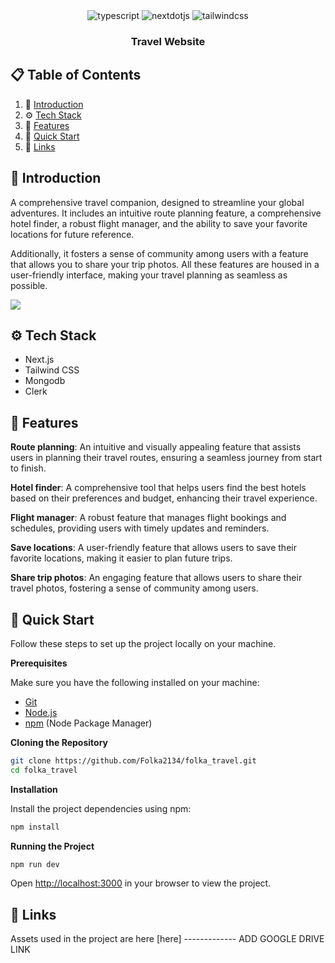 <div align="center">
  <div>
    <img src="https://img.shields.io/badge/-Typescript-black?style=for-the-badge&logoColor=white&logo=typescript&color=3178C6" alt="typescript" />
    <img src="https://img.shields.io/badge/-Next_JS-black?style=for-the-badge&logoColor=white&logo=nextdotjs&color=000000" alt="nextdotjs" />
    <img src="https://img.shields.io/badge/-Tailwind_CSS-black?style=for-the-badge&logoColor=white&logo=tailwindcss&color=06B6D4" alt="tailwindcss" />
  </div>

  <h3 align="center">Travel Website</h3>

</div>

## 📋 <a name="table">Table of Contents</a>

1. 🤖 [Introduction](#introduction)
2. ⚙️ [Tech Stack](#tech-stack)
3. 🔋 [Features](#features)
4. 🤸 [Quick Start](#quick-start)
5. 🔗 [Links](#links)

## <a name="introduction">🤖 Introduction</a>

A comprehensive travel companion, designed to streamline your global adventures. It includes an intuitive route planning feature, a comprehensive hotel finder, a robust flight manager, and the ability to save your favorite locations for future reference.

Additionally, it fosters a sense of community among users with a feature that allows you to share your trip photos. All these features are housed in a user-friendly interface, making your travel planning as seamless as possible.

<a href="https://discord.com/invite/n6EdbFJ" target="_blank"><img src="https://github.com/sujatagunale/EasyRead/assets/151519281/618f4872-1e10-42da-8213-1d69e486d02e" /></a>

## <a name="tech-stack">⚙️ Tech Stack</a>

- Next.js
- Tailwind CSS
- Mongodb
- Clerk

## <a name="features">🔋 Features</a>

**Route planning**: An intuitive and visually appealing feature that assists users in planning their travel routes, ensuring a seamless journey from start to finish.

**Hotel finder**: A comprehensive tool that helps users find the best hotels based on their preferences and budget, enhancing their travel experience.

**Flight manager**: A robust feature that manages flight bookings and schedules, providing users with timely updates and reminders.

**Save locations**: A user-friendly feature that allows users to save their favorite locations, making it easier to plan future trips.

**Share trip photos**: An engaging feature that allows users to share their travel photos, fostering a sense of community among users.

## <a name="quick-start">🤸 Quick Start</a>

Follow these steps to set up the project locally on your machine.

**Prerequisites**

Make sure you have the following installed on your machine:

- [Git](https://git-scm.com/)
- [Node.js](https://nodejs.org/en)
- [npm](https://www.npmjs.com/) (Node Package Manager)

**Cloning the Repository**

```bash
git clone https://github.com/Folka2134/folka_travel.git
cd folka_travel
```

**Installation**

Install the project dependencies using npm:

```bash
npm install
```

**Running the Project**

```bash
npm run dev
```

Open [http://localhost:3000](http://localhost:3000) in your browser to view the project.

## <a name="links">🔗 Links</a>

Assets used in the project are here [here] ------------- ADD GOOGLE DRIVE LINK
